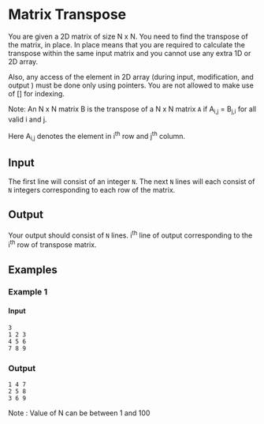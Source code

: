 # Matrix Transpose

You are given a 2D matrix of size N x N. You need to find the transpose of the matrix, in place. In place means that you are required to calculate the transpose within the same input matrix and you cannot use any extra 1D or 2D array.

Also, any access of the element in 2D array (during input, modification, and output ) must be done only using pointers. You are not allowed to make use of [] for indexing.

Note: An  N x N matrix B is the transpose of a N x N matrix `A` if
    A<sub>i,j</sub> = B<sub>j,i</sub> for all valid i and j.

Here A<sub>i,j</sub> denotes the element in i<sup>th</sup> row and j<sup>th</sup> column.   

## Input

The first line will consist of an integer `N`.
The next  `N` lines will each consist of `N` integers corresponding to each row of the matrix.

## Output

Your output should consist of `N` lines. i<sup>th</sup> line of output corresponding to the i<sup>th</sup> row of transpose matrix.


## Examples

### Example 1
#### Input
```
3
1 2 3
4 5 6
7 8 9
```
### Output
```
1 4 7
2 5 8
3 6 9
```
Note : Value of N can be between 1 and 100 
